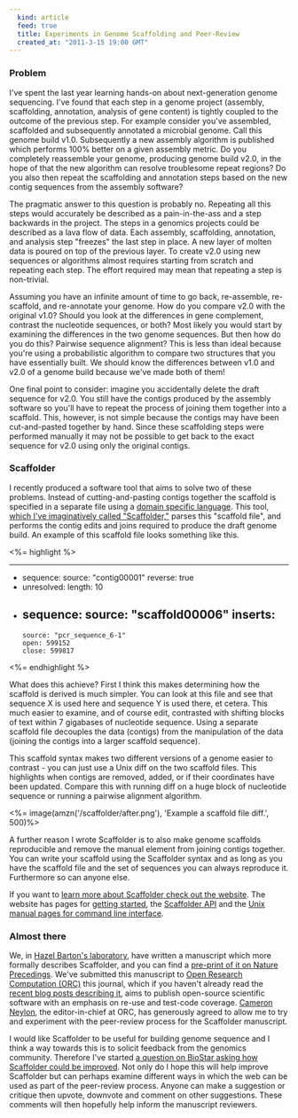 ```yaml
---
  kind: article
  feed: true
  title: Experiments in Genome Scaffolding and Peer-Review
  created_at: "2011-3-15 19:00 GMT"
---
```


### Problem

I've spent the last year learning hands-on about next-generation genome
sequencing. I've found that each step in a genome project (assembly,
scaffolding, annotation, analysis of gene content) is tightly coupled to the
outcome of the previous step. For example consider you've assembled, scaffolded
and subsequently annotated a microbial genome. Call this genome build v1.0.
Subsequently a new assembly algorithm is published which performs 100% better
on a given assembly metric. Do you completely reassemble your genome, producing
genome build v2.0, in the hope of that the new algorithm can resolve
troublesome repeat regions? Do you also then repeat the scaffolding and
annotation steps based on the new contig sequences from the assembly software?

The pragmatic answer to this question is probably no. Repeating all this steps
would accurately be described as a pain-in-the-ass and a step backwards in the
project. The steps in a genomics projects could be described as a lava flow of
data. Each assembly, scaffolding, annotation, and analysis step "freezes" the
last step in place. A new layer of molten data is poured on top of the previous
layer. To create v2.0 using new sequences or algorithms almost requires
starting from scratch and repeating each step. The effort required may mean
that repeating a step is non-trivial.

Assuming you have an infinite amount of time to go back, re-assemble,
re-scaffold, and re-annotate your genome. How do you compare v2.0 with the
original v1.0? Should you look at the differences in gene complement, contrast
the nucleotide sequences, or both? Most likely you would start by examining
the differences in the two genome sequences. But then how do you do this?
Pairwise sequence alignment? This is less than ideal because you're using
a probabilistic algorithm to compare two structures that you have essentially
built. We should know the differences between v1.0 and v2.0 of a genome build
because we've made both of them!

One final point to consider: imagine you accidentally delete the draft
sequence for v2.0. You still have the contigs produced by the assembly software
so you'll have to repeat the process of joining them together into a scaffold.
This, however, is not simple because the contigs may have been cut-and-pasted
together by hand. Since these scaffolding steps were performed manually it may
not be possible to get back to the exact sequence for v2.0 using only the
original contigs.

### Scaffolder

I recently produced a software tool that aims to solve two of these problems.
Instead of cutting-and-pasting contigs together the scaffold is specified in
a separate file using a [domain specific language][dsl]. This tool, [which I've
imaginatively called "Scaffolder,"][nextgs] parses this "scaffold file", and
performs the contig edits and joins required to produce the draft genome build.
An example of this scaffold file looks something like this.

<%= highlight %>

---
  -
    sequence:
      source: "contig00001"
      reverse: true
  -
    unresolved:
      length: 10
  -
    sequence:
      source: "scaffold00006"
      inserts:
      -
        source: "pcr_sequence_6-1"
        open: 599152
        close: 599817

<%= endhighlight %>

What does this achieve?  First I think this makes determining how the scaffold
is derived is much simpler. You can look at this file and see that sequence
X is used here and sequence Y is used there, et cetera. This much easier to
examine, and of course edit, contrasted with shifting blocks of text within
7 gigabases of nucleotide sequence. Using a separate scaffold file decouples
the data (contigs) from the manipulation of the data (joining the contigs into
a larger scaffold sequence).

This scaffold syntax makes two different versions of a genome easier to
contrast - you can just use a Unix diff on the two scaffold files. This
highlights when contigs are removed, added, or if their coordinates have been
updated. Compare this with running diff on a huge block of nucleotide sequence
or running a pairwise alignment algorithm.

<%= image(amzn('/scaffolder/after.png'), 'Example a scaffold file diff.', 500)%>

A further reason I wrote Scaffolder is to also make genome scaffolds
reproducible and remove the manual element from joining contigs together. You
can write your scaffold using the Scaffolder syntax and as long as you have
the scaffold file and the set of sequences you can always reproduce it.
Furthermore so can anyone else.

If you want to [learn more about Scaffolder check out the website][nextgs].
The website has pages for [getting started][started], the [Scaffolder
API][api] and the [Unix manual pages for command line interface][man].

### Almost there

We, in [Hazel Barton's laboratory][hazel], have written a manuscript which
more formally describes Scaffolder, and you can find a [pre-print of it on
Nature Precedings][pre]. We've submitted this manuscript to [Open Research
Computation (ORC)][orc] this journal, which if you haven't already read the
[recent blog posts describing it][blogs], aims to publish open-source
scientific software with an emphasis on re-use and test-code coverage.
[Cameron Neylon][cameron], the editor-in-chief at ORC, has generously agreed
to allow me to try and experiment with the peer-review process for the
Scaffolder manuscript.

I would like Scaffolder to be useful for building genome sequence and I think
a way towards this is to solicit feedback from the genomics community.
Therefore I've started [a question on BioStar asking how Scaffolder could be
improved][biostar]. Not only do I hope this will help improve Scaffolder but
can perhaps examine different ways in which the web can be used as part of the
peer-review process. Anyone can make a suggestion or critique then upvote,
downvote and comment on other suggestions. These comments will then hopefully
help inform the manuscript reviewers.

[pre]: http://precedings.nature.com/documents/5779/version/1
[orc]: http://www.openresearchcomputation.com/
[blogs]: http://www.google.com/search?q=%22open+research+computation%22&tbm=blg
[biostar]: http://biostar.stackexchange.com/questions/6487/what-improvements-would-you-recommend-for-this-genome-scaffolding-software 
[dsl]: http://en.wikipedia.org/wiki/Domain-specific_language
[nextgs]: http://next.gs/
[started]: http://next.gs/getting-started/
[api]: http://rubydoc.info/gems/scaffolder/frames
[man]: http://next.gs/man/
[cameron]: http://cameronneylon.net/
[hazel]: http://www.cavescience.com/
